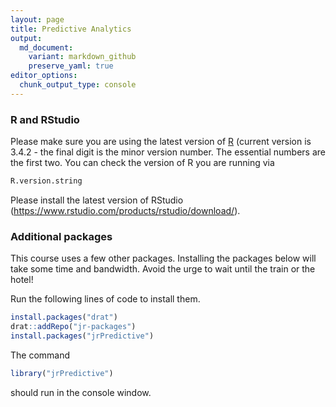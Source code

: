 ```yaml
---
layout: page
title: Predictive Analytics
output:
  md_document:
    variant: markdown_github
    preserve_yaml: true
editor_options: 
  chunk_output_type: console
---
```


### R and RStudio

Please make sure you are using the latest version of [R](https://cran.r-project.org/) (current version is 3.4.2 - the final digit is the minor version number. The essential numbers are the first two. You can check the version of R you are running via

``` r
R.version.string
```

Please install the latest version of RStudio (<https://www.rstudio.com/products/rstudio/download/>).

### Additional packages

This course uses a few other packages. Installing the packages below will take some time and bandwidth. Avoid the urge to wait until the train or the hotel!

Run the following lines of code to install them.

``` r
install.packages("drat")
drat::addRepo("jr-packages")
install.packages("jrPredictive")
```

The command

``` r
library("jrPredictive")
```

should run in the console window.
